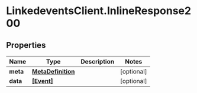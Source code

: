 # LinkedeventsClient.InlineResponse200

## Properties
Name | Type | Description | Notes
------------ | ------------- | ------------- | -------------
**meta** | [**MetaDefinition**](MetaDefinition.md) |  | [optional] 
**data** | [**[Event]**](Event.md) |  | [optional] 


